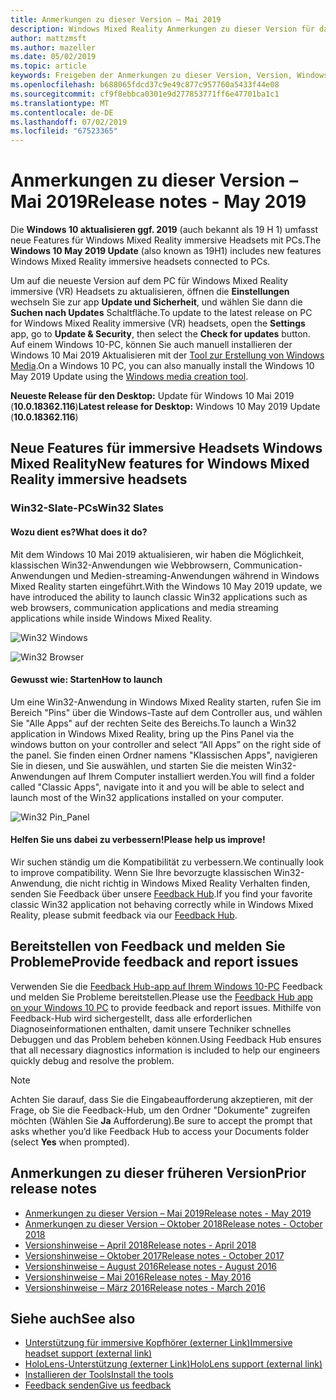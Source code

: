 ```yaml
---
title: Anmerkungen zu dieser Version – Mai 2019
description: Windows Mixed Reality Anmerkungen zu dieser Version für das Windows 10 können 2019 (auch bekannt als 19 H 1) aktualisieren.
author: mattzmsft
ms.author: mazeller
ms.date: 05/02/2019
ms.topic: article
keywords: Freigeben der Anmerkungen zu dieser Version, Version, Windows 10, Build, 19-h-1, Betriebssystem, Mai 2019
ms.openlocfilehash: b688065fdcd37c9e49c877c957760a5433f44e08
ms.sourcegitcommit: cf9f8ebbca0301e9d277853771ff6e47701ba1c1
ms.translationtype: MT
ms.contentlocale: de-DE
ms.lasthandoff: 07/02/2019
ms.locfileid: "67523365"
---
```

# <a name="release-notes---may-2019"></a><span data-ttu-id="fad05-104">Anmerkungen zu dieser Version – Mai 2019</span><span class="sxs-lookup"><span data-stu-id="fad05-104">Release notes - May 2019</span></span>

<span data-ttu-id="fad05-105">Die **Windows 10 aktualisieren ggf. 2019** (auch bekannt als 19 H 1) umfasst neue Features für Windows Mixed Reality immersive Headsets mit PCs.</span><span class="sxs-lookup"><span data-stu-id="fad05-105">The **Windows 10 May 2019 Update** (also known as 19H1) includes new features Windows Mixed Reality immersive headsets connected to PCs.</span></span> 

<span data-ttu-id="fad05-106">Um auf die neueste Version auf dem PC für Windows Mixed Reality immersive (VR) Headsets zu aktualisieren, öffnen die **Einstellungen** wechseln Sie zur app **Update und Sicherheit**, und wählen Sie dann die **Suchen nach Updates** Schaltfläche.</span><span class="sxs-lookup"><span data-stu-id="fad05-106">To update to the latest release on PC for Windows Mixed Reality immersive (VR) headsets, open the **Settings** app, go to **Update & Security**, then select the **Check for updates** button.</span></span> <span data-ttu-id="fad05-107">Auf einem Windows 10-PC, können Sie auch manuell installieren der Windows 10 Mai 2019 Aktualisieren mit der [Tool zur Erstellung von Windows Media](https://www.microsoft.com/software-download/windows10).</span><span class="sxs-lookup"><span data-stu-id="fad05-107">On a Windows 10 PC, you can also manually install the Windows 10 May 2019 Update using the [Windows media creation tool](https://www.microsoft.com/software-download/windows10).</span></span>

<span data-ttu-id="fad05-108">**Neueste Release für den Desktop:** Update für Windows 10 Mai 2019 (**10.0.18362.116**)</span><span class="sxs-lookup"><span data-stu-id="fad05-108">**Latest release for Desktop:** Windows 10 May 2019 Update (**10.0.18362.116**)</span></span><br>

## <a name="new-features-for-windows-mixed-reality-immersive-headsets"></a><span data-ttu-id="fad05-109">Neue Features für immersive Headsets Windows Mixed Reality</span><span class="sxs-lookup"><span data-stu-id="fad05-109">New features for Windows Mixed Reality immersive headsets</span></span>

### <a name="win32-slates"></a><span data-ttu-id="fad05-110">Win32-Slate-PCs</span><span class="sxs-lookup"><span data-stu-id="fad05-110">Win32 Slates</span></span>

#### <a name="what-does-it-do"></a><span data-ttu-id="fad05-111">Wozu dient es?</span><span class="sxs-lookup"><span data-stu-id="fad05-111">What does it do?</span></span> 
<span data-ttu-id="fad05-112">Mit dem Windows 10 Mai 2019 aktualisieren, wir haben die Möglichkeit, klassischen Win32-Anwendungen wie Webbrowsern, Communication-Anwendungen und Medien-streaming-Anwendungen während in Windows Mixed Reality starten eingeführt.</span><span class="sxs-lookup"><span data-stu-id="fad05-112">With the Windows 10 May 2019 update, we have introduced the ability to launch classic Win32 applications such as web browsers, communication applications and media streaming applications while inside Windows Mixed Reality.</span></span> 

![Win32 Windows](images/mr-win32-slates-1.png)

![Win32 Browser](images/mr-win32-slates-2.png)

#### <a name="how-to-launch"></a><span data-ttu-id="fad05-115">Gewusst wie: Starten</span><span class="sxs-lookup"><span data-stu-id="fad05-115">How to launch</span></span>
<span data-ttu-id="fad05-116">Um eine Win32-Anwendung in Windows Mixed Reality starten, rufen Sie im Bereich "Pins" über die Windows-Taste auf dem Controller aus, und wählen Sie "Alle Apps" auf der rechten Seite des Bereichs.</span><span class="sxs-lookup"><span data-stu-id="fad05-116">To launch a Win32 application in Windows Mixed Reality, bring up the Pins Panel via the windows button on your controller and select “All Apps” on the right side of the panel.</span></span>  <span data-ttu-id="fad05-117">Sie finden einen Ordner namens "Klassischen Apps", navigieren Sie in diesen, und Sie auswählen, und starten Sie die meisten Win32-Anwendungen auf Ihrem Computer installiert werden.</span><span class="sxs-lookup"><span data-stu-id="fad05-117">You will find a folder called "Classic Apps", navigate into it and you will be able to select and launch most of the Win32 applications installed on your computer.</span></span>

![Win32 Pin_Panel](images/mr-win32-slates-pinspanel.png)

#### <a name="please-help-us-improve"></a><span data-ttu-id="fad05-119">Helfen Sie uns dabei zu verbessern!</span><span class="sxs-lookup"><span data-stu-id="fad05-119">Please help us improve!</span></span>
<span data-ttu-id="fad05-120">Wir suchen ständig um die Kompatibilität zu verbessern.</span><span class="sxs-lookup"><span data-stu-id="fad05-120">We continually look to improve compatibility.</span></span>  <span data-ttu-id="fad05-121">Wenn Sie Ihre bevorzugte klassischen Win32-Anwendung, die nicht richtig in Windows Mixed Reality Verhalten finden, senden Sie Feedback über unsere [Feedback Hub](https://support.microsoft.com/en-us/help/4021566/windows-10-send-feedback-to-microsoft-with-feedback-hub).</span><span class="sxs-lookup"><span data-stu-id="fad05-121">If you find your favorite classic Win32 application not behaving correctly while in Windows Mixed Reality, please submit feedback via our [Feedback Hub](https://support.microsoft.com/en-us/help/4021566/windows-10-send-feedback-to-microsoft-with-feedback-hub).</span></span>

## <a name="provide-feedback-and-report-issues"></a><span data-ttu-id="fad05-122">Bereitstellen von Feedback und melden Sie Probleme</span><span class="sxs-lookup"><span data-stu-id="fad05-122">Provide feedback and report issues</span></span>

<span data-ttu-id="fad05-123">Verwenden Sie die [Feedback Hub-app auf Ihrem Windows 10-PC](give-us-feedback.md) Feedback und melden Sie Probleme bereitstellen.</span><span class="sxs-lookup"><span data-stu-id="fad05-123">Please use the [Feedback Hub app on your Windows 10 PC](give-us-feedback.md) to provide feedback and report issues.</span></span> <span data-ttu-id="fad05-124">Mithilfe von Feedback-Hub wird sichergestellt, dass alle erforderlichen Diagnoseinformationen enthalten, damit unsere Techniker schnelles Debuggen und das Problem beheben können.</span><span class="sxs-lookup"><span data-stu-id="fad05-124">Using Feedback Hub ensures that all necessary diagnostics information is included to help our engineers quickly debug and resolve the problem.</span></span>

>[!NOTE]
><span data-ttu-id="fad05-125">Achten Sie darauf, dass Sie die Eingabeaufforderung akzeptieren, mit der Frage, ob Sie die Feedback-Hub, um den Ordner "Dokumente" zugreifen möchten (Wählen Sie **Ja** Aufforderung).</span><span class="sxs-lookup"><span data-stu-id="fad05-125">Be sure to accept the prompt that asks whether you’d like Feedback Hub to access your Documents folder (select **Yes** when prompted).</span></span>

## <a name="prior-release-notes"></a><span data-ttu-id="fad05-126">Anmerkungen zu dieser früheren Version</span><span class="sxs-lookup"><span data-stu-id="fad05-126">Prior release notes</span></span>

* [<span data-ttu-id="fad05-127">Anmerkungen zu dieser Version – Mai 2019</span><span class="sxs-lookup"><span data-stu-id="fad05-127">Release notes - May 2019</span></span>](release-notes-may-2019.md)
* [<span data-ttu-id="fad05-128">Anmerkungen zu dieser Version – Oktober 2018</span><span class="sxs-lookup"><span data-stu-id="fad05-128">Release notes - October 2018</span></span>](release-notes-october-2018.md)
* [<span data-ttu-id="fad05-129">Versionshinweise – April 2018</span><span class="sxs-lookup"><span data-stu-id="fad05-129">Release notes - April 2018</span></span>](release-notes-april-2018.md)
* [<span data-ttu-id="fad05-130">Versionshinweise – Oktober 2017</span><span class="sxs-lookup"><span data-stu-id="fad05-130">Release notes - October 2017</span></span>](release-notes-october-2017.md)
* [<span data-ttu-id="fad05-131">Versionshinweise – August 2016</span><span class="sxs-lookup"><span data-stu-id="fad05-131">Release notes - August 2016</span></span>](release-notes-august-2016.md)
* [<span data-ttu-id="fad05-132">Versionshinweise – Mai 2016</span><span class="sxs-lookup"><span data-stu-id="fad05-132">Release notes - May 2016</span></span>](release-notes-may-2016.md)
* [<span data-ttu-id="fad05-133">Versionshinweise – März 2016</span><span class="sxs-lookup"><span data-stu-id="fad05-133">Release notes - March 2016</span></span>](release-notes-march-2016.md)

## <a name="see-also"></a><span data-ttu-id="fad05-134">Siehe auch</span><span class="sxs-lookup"><span data-stu-id="fad05-134">See also</span></span>
* [<span data-ttu-id="fad05-135">Unterstützung für immersive Kopfhörer (externer Link)</span><span class="sxs-lookup"><span data-stu-id="fad05-135">Immersive headset support (external link)</span></span>](https://docs.microsoft.com/windows/mixed-reality/enthusiast-guide/troubleshooting-windows-mixed-reality)
* [<span data-ttu-id="fad05-136">HoloLens-Unterstützung (externer Link)</span><span class="sxs-lookup"><span data-stu-id="fad05-136">HoloLens support (external link)</span></span>](https://support.microsoft.com/products/hololens)
* [<span data-ttu-id="fad05-137">Installieren der Tools</span><span class="sxs-lookup"><span data-stu-id="fad05-137">Install the tools</span></span>](install-the-tools.md)
* [<span data-ttu-id="fad05-138">Feedback senden</span><span class="sxs-lookup"><span data-stu-id="fad05-138">Give us feedback</span></span>](give-us-feedback.md)

